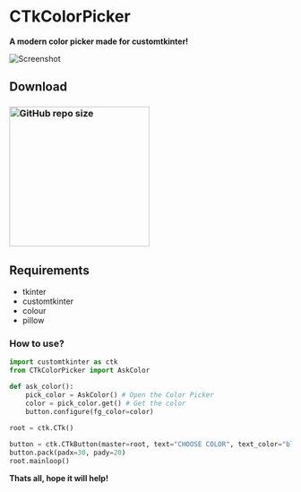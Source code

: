 # CTkColorPicker
**A modern color picker made for customtkinter!**

![Screenshot](https://user-images.githubusercontent.com/89206401/209182773-d76bf05c-610e-4297-aec5-7bb61a11d6d3.jpg)

## Download
### [<img alt="GitHub repo size" src="https://img.shields.io/github/repo-size/Akascape/CTkColorPicker?&color=white&label=Source%20Code&logo=Python&logoColor=yellow&style=for-the-badge"  width="250">](https://github.com/Akascape/CTkColorPicker/archive/refs/heads/main.zip)

## Requirements
- tkinter
- customtkinter
- colour
- pillow

### How to use?
```python
import customtkinter as ctk
from CTkColorPicker import AskColor

def ask_color():
    pick_color = AskColor() # Open the Color Picker
    color = pick_color.get() # Get the color
    button.configure(fg_color=color)
    
root = ctk.CTk()

button = ctk.CTkButton(master=root, text="CHOOSE COLOR", text_color="black", command=ask_color)
button.pack(padx=30, pady=20)
root.mainloop()
```

**Thats all, hope it will help!**

